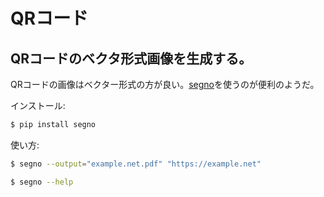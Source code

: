 # QRコード

## QRコードのベクタ形式画像を生成する。

QRコードの画像はベクター形式の方が良い。[segno](https://pypi.org/project/segno/)を使うのが便利のようだ。

インストール:

```sh
$ pip install segno
```

使い方:

```sh
$ segno --output="example.net.pdf" "https://example.net"
```

```sh
$ segno --help
```
